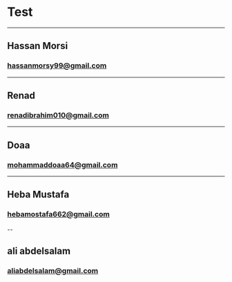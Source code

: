# Test

---

## Hassan Morsi

### hassanmorsy99@gmail.com

---

## Renad 

### renadibrahim010@gmail.com

---

## Doaa 

### mohammaddoaa64@gmail.com

---

## Heba Mustafa
### hebamostafa662@gmail.com

--
## ali abdelsalam	
### aliabdelsalam@gmail.com